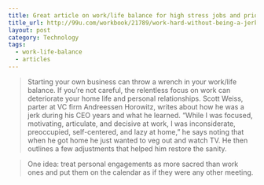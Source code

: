 ```yaml
---
title: Great article on work/life balance for high stress jobs and prioritizing family
title_url: http://99u.com/workbook/21789/work-hard-without-being-a-jerk
layout: post
category: Technology
tags:
  - work-life-balance
  - articles
---
```

> Starting your own business can throw a wrench in your work/life balance. If you’re not careful, the relentless focus on work can deteriorate your home life and personal relationships. Scott Weiss, parter at VC firm Andreessen Horowitz, writes about how he was a jerk during his CEO years and what he learned. “While I was focused, motivating, articulate, and decisive at work, I was inconsiderate, preoccupied, self-centered, and lazy at home,” he says noting that when he got home he just wanted to veg out and watch TV. He then outlines a few adjustments that helped him restore the sanity.

> One idea: treat personal engagements as more sacred than work ones and put them on the calendar as if they were any other meeting. 
